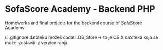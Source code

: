 # SofaScore Academy - Backend PHP
Homeworks and final projects for the backend course of SofaScore Academy

u .gitignore datoteku možeš dodati .DS_Store => to je OS X datoteka koja se može izostaviti iz verzioniranja
